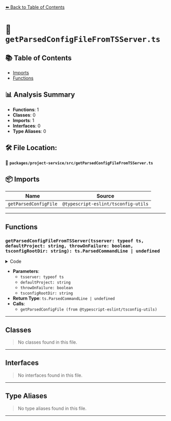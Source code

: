 [⬅️ Back to Table of Contents](../../../index.md)

# 📄 `getParsedConfigFileFromTSServer.ts`

## 📚 Table of Contents

- [Imports](#imports)
- [Functions](#functions)

## 📊 Analysis Summary

- **Functions**: 1
- **Classes**: 0
- **Imports**: 1
- **Interfaces**: 0
- **Type Aliases**: 0

## 🛠️ File Location:
📂 **`packages/project-service/src/getParsedConfigFileFromTSServer.ts`**

## 📦 Imports

| Name | Source |
|------|--------|
| `getParsedConfigFile` | `@typescript-eslint/tsconfig-utils` |


---

## Functions

### `getParsedConfigFileFromTSServer(tsserver: typeof ts, defaultProject: string, throwOnFailure: boolean, tsconfigRootDir: string): ts.ParsedCommandLine | undefined`

<details><summary>Code</summary>

```ts
export function getParsedConfigFileFromTSServer(
  tsserver: typeof ts,
  defaultProject: string,
  throwOnFailure: boolean,
  tsconfigRootDir?: string,
): ts.ParsedCommandLine | undefined {
  try {
    return getParsedConfigFile(tsserver, defaultProject, tsconfigRootDir);
  } catch (error) {
    if (throwOnFailure) {
      throw new Error(
        `Could not read Project Service default project '${defaultProject}': ${(error as Error).message}`,
      );
    }
  }

  return undefined;
}
```
</details>

- **Parameters**:
  - `tsserver: typeof ts`
  - `defaultProject: string`
  - `throwOnFailure: boolean`
  - `tsconfigRootDir: string`
- **Return Type**: `ts.ParsedCommandLine | undefined`
- **Calls**:
  - `getParsedConfigFile (from @typescript-eslint/tsconfig-utils)`

---

## Classes

> No classes found in this file.


---

## Interfaces

> No interfaces found in this file.


---

## Type Aliases

> No type aliases found in this file.


---